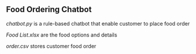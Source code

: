 ## Food Ordering Chatbot
*chatbot.py* is a rule-based chatbot that enable customer to place food order

*Food List.xlsx* are the food options and details

*order.csv* stores customer food order
